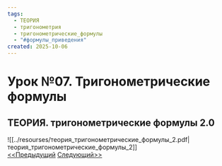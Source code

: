 ```yaml
---
tags:
  - ТЕОРИЯ
  - тригонометрия
  - тригонометрические_формулы
  - "#формулы_приведения"
created: 2025-10-06
---
```

# Урок №07. Тригонометрические формулы
## ТЕОРИЯ. тригонометрические формулы 2.0
![[../resourses/теория_тригонометрические_формулы_2.pdf|теория_тригонометрические_формулы_2]]  
[<<Предыдущий](<Lesson 6>) [Следующий>>](<Lesson 8>)